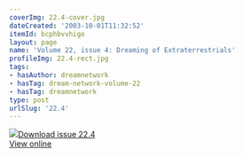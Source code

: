 ```yaml
---
coverImg: 22.4-cover.jpg
dateCreated: '2003-10-01T11:32:52'
itemId: bcphbvvhigo
layout: page
name: 'Volume 22, issue 4: Dreaming of Extraterrestrials'
profileImg: 22.4-rect.jpg
tags:
- hasAuthor: dreamnetwork
- hasTag: dream-network-volume-22
- hasTag: dreamnetwork
type: post
urlSlug: '22.4'
---
```

<img class="card-journal-img" src="../images/22.4-rect.jpg"/><a href="../files/pdfs/Volume_22/22.4_et.pdf" download="">Download issue 22.4</a><br><a href="../files/pdfs/Volume_22/22.4_et.pdf">View online</a>